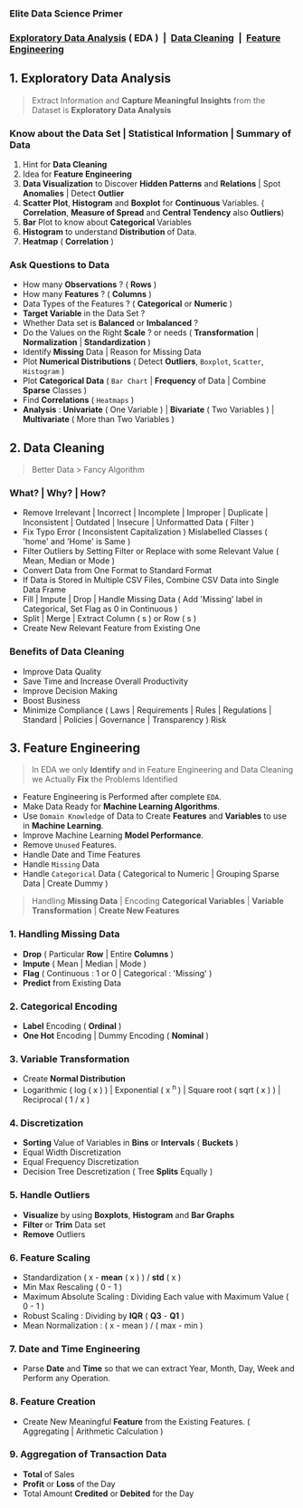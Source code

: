 ### Elite Data Science Primer

<h3><a href='#eda'>Exploratory Data Analysis</a> ( EDA )&nbsp; |&nbsp; <a href='#clean'>Data Cleaning</a>&nbsp; |&nbsp; <a href='#fe'>Feature Engineering</a></h3>

<h2 name='eda'>1. Exploratory Data Analysis</h2>

> Extract Information and **Capture Meaningful Insights** from the Dataset is **Exploratory Data Analysis**

### Know about the Data Set | Statistical Information | Summary of Data

1. Hint for **Data Cleaning**
2. Idea for **Feature Engineering**
3. **Data Visualization** to Discover **Hidden Patterns** and **Relations** | Spot **Anomalies** | Detect **Outlier** 
4. **Scatter Plot**, **Histogram** and **Boxplot** for **Continuous** Variables. ( **Correlation**, **Measure of Spread** and **Central Tendency** also **Outliers**)
5. **Bar** Plot to know about **Categorical** Variables
6. **Histogram** to understand **Distribution** of Data.
7. **Heatmap** ( **Correlation** )

### Ask Questions to Data 
- How many **Observations** ? ( **Rows** )
- How many **Features** ? ( **Columns** )
- Data Types of the Features ? ( **Categorical** or **Numeric** )
- **Target Variable** in the Data Set ?
- Whether Data set is **Balanced** or **Imbalanced** ?
- Do the Values on the Right **Scale** ? or needs ( **Transformation** | **Normalization** | **Standardization** )
- Identify **Missing** Data | Reason for Missing Data
- Plot **Numerical Distributions** ( Detect **Outliers**, `Boxplot`, `Scatter`, `Histogram` )
- Plot **Categorical Data** ( `Bar Chart` | **Frequency** of Data | Combine **Sparse** Classes ) 
- Find **Correlations** ( `Heatmaps` )
- **Analysis** : **Univariate** ( One Variable ) | **Bivariate** ( Two Variables ) | **Multivariate** ( More than Two Variables )

<h2 name='clean'>2. Data Cleaning</h2>

> Better Data > Fancy Algorithm

### What? | Why? | How?

- Remove Irrelevant | Incorrect | Incomplete | Improper | Duplicate | Inconsistent | Outdated | Insecure | Unformatted Data ( Filter )
- Fix Typo Error ( Inconsistent Capitalization ) Mislabelled Classes ( 'home' and 'Home' is Same )
- Filter Outliers by Setting Filter or Replace with some Relevant Value ( Mean, Median or Mode )
- Convert Data from One Format to Standard Format
- If Data is Stored in Multiple CSV Files, Combine CSV Data into Single Data Frame
- Fill | Impute | Drop | Handle Missing Data ( Add 'Missing' label in Categorical, Set Flag as 0 in Continuous )
- Split | Merge | Extract Column ( s ) or Row ( s )
- Create New Relevant Feature from Existing One

### Benefits of Data Cleaning
- Improve Data Quality
- Save Time and Increase Overall Productivity
- Improve Decision Making
- Boost Business
- Minimize Compliance ( Laws | Requirements | Rules | Regulations | Standard | Policies | Governance | Transparency ) Risk

<h2 name='fe'>3. Feature Engineering</h2>

> In EDA we only **Identify** and in Feature Engineering and Data Cleaning we Actually **Fix** the Problems Identified

- Feature Engineering is Performed after complete `EDA`.
- Make Data Ready for **Machine Learning Algorithms**.
- Use `Domain Knowledge` of Data to Create **Features** and **Variables** to use in **Machine Learning**.
- Improve Machine Learning **Model Performance**.
- Remove `Unused` Features.
- Handle Date and Time Features
- Handle `Missing` Data   
- Handle `Categorical` Data ( Categorical to Numeric | Grouping Sparse Data | Create Dummy )

> Handling **Missing Data** | Encoding **Categorical Variables** | **Variable Transformation** | **Create New Features**

### 1. Handling Missing Data
- **Drop** ( Particular **Row** | Entire **Columns** )
- **Impute** ( Mean | Median | Mode )
- **Flag** ( Continuous : 1 or 0 | Categorical : 'Missing' ) 
- **Predict** from Existing Data

### 2. Categorical Encoding
- **Label** Encoding ( **Ordinal** )
- **One Hot** Encoding | Dummy Encoding ( **Nominal** ) 

### 3. Variable Transformation
- Create **Normal Distribution**
- Logarithmic ( log ( x ) ) | Exponential ( x <sup> n </sup> ) | Square root ( sqrt ( x ) ) | Reciprocal ( 1 / x )

### 4. Discretization
- **Sorting** Value of Variables in **Bins** or **Intervals** ( **Buckets** )
- Equal Width Discretization
- Equal Frequency Discretization
- Decision Tree Descretization ( Tree **Splits** Equally )

### 5. Handle Outliers
- **Visualize** by using **Boxplots**, **Histogram** and **Bar Graphs**
- **Filter** or **Trim** Data set 
- **Remove** Outliers 

### 6. Feature Scaling
- Standardization  ( x - **mean** ( x ) ) / **std** ( x ) 
- Min Max Rescaling ( 0 - 1 )
- Maximum Absolute Scaling : Dividing Each value with Maximum Value ( 0 - 1 )
- Robust Scaling : Dividing by **IQR** ( **Q3** - **Q1** )
- Mean Normalization : ( x - mean ) / ( max - min )

### 7. Date and Time Engineering 
- Parse **Date** and **Time** so that we can extract Year, Month, Day, Week and Perform any Operation. 

### 8. Feature Creation
- Create New Meaningful **Feature** from the Existing Features. ( Aggregating | Arithmetic Calculation )

### 9. Aggregation of Transaction Data
- **Total** of Sales 
- **Profit** or **Loss** of the Day 
- Total Amount **Credited** or **Debited** for the Day 
